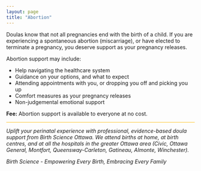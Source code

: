 ```yaml
---
layout: page
title: "Abortion"
---
```

<p> </p>
<p>Doulas know that not all pregnancies end with the birth of a child. If you are experiencing a spontaneous abortion (miscarriage), or have elected to terminate a pregnancy, you deserve support as your pregnancy releases.</p>

<p>Abortion support may include:</p>

<ul>
  <li>Help navigating the healthcare system</li>
  <li>Guidance on your options, and what to expect</li>
  <li>Attending appointments with you, or dropping you off and picking you up</li>
  <li>Comfort measures as your pregnancy releases</li>
  <li>Non-judgemental emotional support</li>
</ul>

<p><b>Fee:</b> Abortion support is available to everyone at no cost.</p>

<hr style="height:1px;border-width:0;color:#ffb901;background-color:#ffb901">

<p><i>Uplift your perinatal experience with professional, evidence-based doula support from Birth Science Ottawa. We attend births at home, at birth centres, and at all the hospitals in the greater Ottawa area (Civic, Ottawa General, Montfort, Queensway-Carleton, Gatineau, Almonte, Winchester).</i></p>

<p><i>Birth Science - Empowering Every Birth, Embracing Every Family</i></p>
